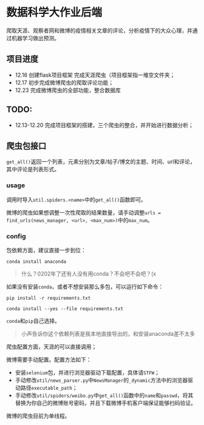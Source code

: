 # 数据科学大作业后端

爬取天涯、观察者网和微博的疫情相关文章的评论，分析疫情下的大众心理，并通过机器学习做出预测。

## 项目进度

- 12.16 创建flask项目框架 完成天涯爬虫（项目框架指一堆空文件夹；
- 12.17 初步完成微博爬虫的爬取评论功能；
- 12.23 完成微博爬虫的全部功能，整合数据库

## TODO:

- 12.13-12.20 完成项目框架的搭建，三个爬虫的整合，并开始进行数据分析；

## 爬虫包接口

`get_all()`返回一个列表，元素分别为文章/帖子/博文的主题、时间、url和评论，其中评论是列表形式。

### usage

调用时导入`util.spiders.<name>`中的`get_all()`函数即可。

微博的爬虫如果想调整一次性爬取的结果数量，请手动调整`urls = find_urls(news_manager, <url>, <max_num>)`中的`max_num`。

### config

包依赖方面，建议直接一步到位：

`conda install anaconda`

> 什么？0202年了还有人没有用conda？不会吧不会吧？(x

如果没有安装`conda`，或者不想安装那么多包，可以运行如下命令：

`pip install -r requirements.txt`

`conda install --yes --file requirements.txt`

`conda`和`pip`自己选择。

> 小声告诉你这个依赖列表是我本地直接导出的，和安装anaconda差不太多

爬虫配置方面，天涯的可以直接调用；

微博需要手动配置。配置方法如下：

- 安装`selenium`包，并进行浏览器驱动下载配置，具体请`STFW`；
- 手动修改`util/news_parser.py`中`NewsManager`的`_dynamic`方法中的浏览器驱动路径`executable_path`；
- 手动修改`util/spiders/weibo.py`中`get_all()`函数中的`name`和`passwd`，将其替换为你自己的微博账号密码，并且下载微博手机客户端保证能够扫码验证。

微博的爬虫目前为单线程。